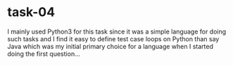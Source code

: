 # task-04

I mainly used Python3 for this task since it was a simple language for doing such tasks and I find it easy to define test case loops on Python than say Java which was my initial primary choice for a language when I started doing the first question...

